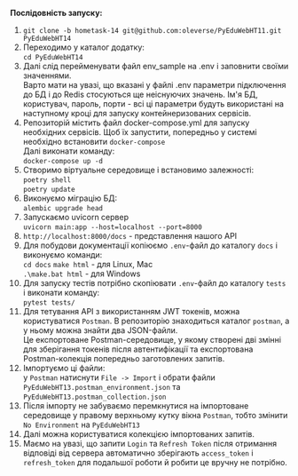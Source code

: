 **Послідовність запуску:**
1. `git clone -b hometask-14 git@github.com:oleverse/PyEduWebHT11.git PyEduWebHT14`
2. Переходимо у каталог додатку:  
`cd PyEduWebHT14`
3. Далі слід перейменувати файл env_sample на .env і заповнити своїми значеннями.  
Варто мати на увазі, що вказані у файлі .env параметри підключення до БД і до Redis стосуються
ще неіснуючих значень. Ім'я БД, користувач, пароль, порти - всі ці параметри будуть використані
на наступному кроці для запуску контейнеризованих сервісів.
4. Репозиторій містить файл docker-compose.yml для запуску необхідних сервісів.
Щоб їх запустити, попередньо у системі необхідно встановити `docker-compose`  
Далі виконати команду:  
`docker-compose up -d`
5. Створимо віртуальне середовище і встановимо залежності:  
`poetry shell`  
`poetry update`
6. Виконуємо міграцію БД:  
`alembic upgrade head`
7. Запускаємо uvicorn сервер  
`uvicorn main:app --host=localhost --port=8000`
8. `http://localhost:8000/docs` - представлення нашого API
9. Для побудови документації копіюємо `.env`-файл до каталогу `docs` і виконуємо команди:  
`cd docs`
`make html` - для Linux, Mac  
`.\make.bat html` - для Windows  
10. Для запуску тестів потрібно скопіювати `.env`-файл до каталогу `tests` і виконати команду:  
`pytest tests/`  
11. Для тетування API з використанням JWT токенів, можна користуватися `Postman`. В репозиторію
знаходиться каталог `postman`, а у ньому можна знайти два JSON-файли.  
Це експортоване Postman-середовище, у якому створені дві змінні для зберігання
токенів після автентифікації та експортована Postman-колекція попередньо заготовлених запитів.
12. Імпортуємо ці файли:  
у `Postman` натиснути `File -> Import` і обрати файли
`PyEduWebHT13.postman_environment.json` та `PyEduWebHT13.postman_collection.json`
13. Після імпорту не забуваємо перемкнутися на імпортоване середовище у правому верхньому кутку
вікна `Postman`, тобто змінити `No Environment` на `PyEduWebHT13`
14. Далі можна користуватися колекцією імпортованих запитів.
15. Маємо на увазі, що запити `Login` та `Refresh Token` після отримання відповіді від
сервера автоматично зберігають `access_token` i `refresh_token` для подальшої роботи й
робити це вручну не потрібно.
